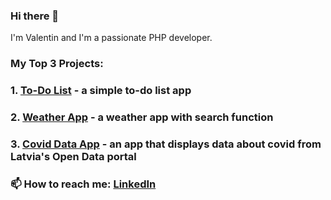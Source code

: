 ### Hi there 👋
I'm Valentin and I'm a passionate PHP developer.
### My Top 3 Projects:
### 1. [To-Do List](https://github.com/valentinFd/to-doList2) - a simple to-do list app
### 2. [Weather App](https://github.com/valentinFd/weather) - a weather app with search function
### 3. [Covid Data App](https://github.com/valentinFd/covid_data) - an app that displays data about covid from Latvia's Open Data portal
### 📫 How to reach me: [LinkedIn](https://www.linkedin.com/in/valentins-fadejevs/)
